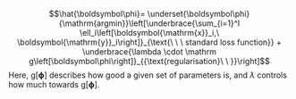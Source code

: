 $$\hat{\boldsymbol\phi}= \underset{\boldsymbol\phi}{\mathrm{argmin}}\left[\underbrace{\sum_{i=1}^I \ell_i\left[\boldsymbol{\mathrm{x}}_i,\ \boldsymbol{\mathrm{y}}_i\right]}_{\text{\ \ \ standard loss function}} + \underbrace{\lambda \cdot \mathrm g\left[\boldsymbol\phi\right]}_{{\text{regularisation}\ \ }}\right]$$
Here, $\mathrm g[\boldsymbol\phi]$ describes how good a given set of parameters is, and $\lambda$ controls how much towards $\mathrm g[\boldsymbol\phi]$.